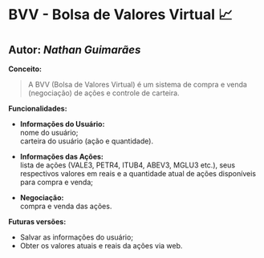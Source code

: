 # BVV - Bolsa de Valores Virtual 📈
## **Autor:** *Nathan Guimarães*

**Conceito:** 

>A BVV (Bolsa de Valores Virtual) é um sistema de compra e venda (negociação) de ações e controle de carteira.

**Funcionalidades:**  

+ **Informações do Usuário:**  
nome do usuário;  
carteira do usuário (ação e quantidade).

+ **Informações das Ações:**  
lista de ações (VALE3, PETR4, ITUB4, ABEV3, MGLU3 etc.), seus respectivos valores em reais e a quantidade atual de ações disponíveis para compra e venda;

+ **Negociação:**  
compra e venda das ações.

**Futuras versões:**  

+ Salvar as informações do usuário;
+ Obter os valores atuais e reais da ações via web.